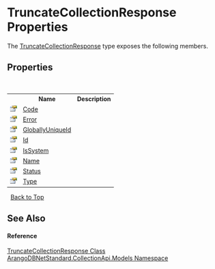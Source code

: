 # TruncateCollectionResponse Properties
 

The <a href="50f5aaf3-4d8c-9f75-ca4b-2208f1017156">TruncateCollectionResponse</a> type exposes the following members.


## Properties
&nbsp;<table><tr><th></th><th>Name</th><th>Description</th></tr><tr><td>![Public property](media/pubproperty.gif "Public property")</td><td><a href="a9db57e2-c944-66d8-227e-26e84e20c363">Code</a></td><td /></tr><tr><td>![Public property](media/pubproperty.gif "Public property")</td><td><a href="38b9688f-3633-a026-c0db-bab15205c870">Error</a></td><td /></tr><tr><td>![Public property](media/pubproperty.gif "Public property")</td><td><a href="8a8d078d-20ba-b0f5-1de0-db1da7ee3508">GloballyUniqueId</a></td><td /></tr><tr><td>![Public property](media/pubproperty.gif "Public property")</td><td><a href="f12ecf91-cf82-e1e7-fa11-17d676ed82e1">Id</a></td><td /></tr><tr><td>![Public property](media/pubproperty.gif "Public property")</td><td><a href="06cf055e-4330-21d3-b308-66eefc8ce195">IsSystem</a></td><td /></tr><tr><td>![Public property](media/pubproperty.gif "Public property")</td><td><a href="96d4ee8f-4cb4-ea12-a336-2f2b605a52da">Name</a></td><td /></tr><tr><td>![Public property](media/pubproperty.gif "Public property")</td><td><a href="d1b2a2d6-09fa-f98d-232b-03e728f95940">Status</a></td><td /></tr><tr><td>![Public property](media/pubproperty.gif "Public property")</td><td><a href="a6c15be1-1205-0650-a762-bfbd060b62f7">Type</a></td><td /></tr></table>&nbsp;
<a href="#truncatecollectionresponse-properties">Back to Top</a>

## See Also


#### Reference
<a href="50f5aaf3-4d8c-9f75-ca4b-2208f1017156">TruncateCollectionResponse Class</a><br /><a href="eddef630-2e74-9b99-ee5b-91305adea48b">ArangoDBNetStandard.CollectionApi.Models Namespace</a><br />